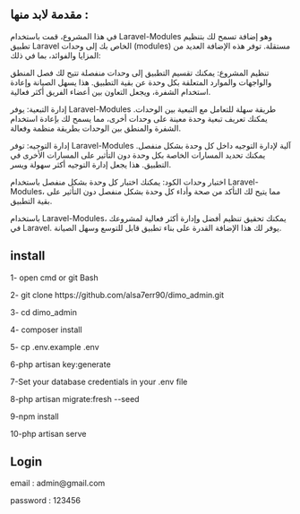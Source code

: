 ## مقدمة لابد منها : 
في هذا المشروع، قمت باستخدام Laravel-Modules وهو إضافة تسمح لك بتنظيم تطبيق Laravel الخاص بك إلى وحدات (modules) مستقلة. توفر هذه الإضافة العديد من المزايا والفوائد، بما في ذلك:<br />

تنظيم المشروع: يمكنك تقسيم التطبيق إلى وحدات منفصلة تتيح لك فصل المنطق والواجهات والموارد المتعلقة بكل وحدة عن بقية التطبيق. هذا يسهل الصيانة وإعادة استخدام الشفرة، ويجعل التعاون بين أعضاء الفريق أكثر فعالية.<br />

إدارة التبعية: يوفر Laravel-Modules طريقة سهلة للتعامل مع التبعية بين الوحدات. يمكنك تعريف تبعية وحدة معينة على وحدات أخرى، مما يسمح لك بإعادة استخدام الشفرة والمنطق بين الوحدات بطريقة منظمة وفعالة.<br />

إدارة التوجيه: توفر Laravel-Modules آلية لإدارة التوجيه داخل كل وحدة بشكل منفصل. يمكنك تحديد المسارات الخاصة بكل وحدة دون التأثير على المسارات الأخرى في التطبيق. هذا يجعل إدارة التوجيه أكثر سهولة ويسر.<br />

اختبار وحدات الكود: يمكنك اختبار كل وحدة بشكل منفصل باستخدام Laravel-Modules، مما يتيح لك التأكد من صحة وأداء كل وحدة بشكل منفصل دون التأثير على بقية التطبيق.<br />

باستخدام Laravel-Modules، يمكنك تحقيق تنظيم أفضل وإدارة أكثر فعالية لمشروعك في Laravel. يوفر لك هذا الإضافة القدرة على بناء تطبيق قابل للتوسع وسهل الصيانة.<br />
## install
<p>1- open cmd or git Bash</p>
<p>2- git clone https://github.com/alsa7err90/dimo_admin.git</p>
<p>3-  cd dimo_admin</p>
<p>4- composer install</p>
<p>5- cp .env.example .env</p>
<p>6-php artisan key:generate</p>
<p>7-Set your database credentials in your .env file</p>
<p>8-php artisan migrate:fresh --seed</p>
<p>9-npm install</p>
<p>10-php artisan serve</p>
 
## Login
<p>email : admin@gmail.com</p>
<p>password : 123456</p>
  
